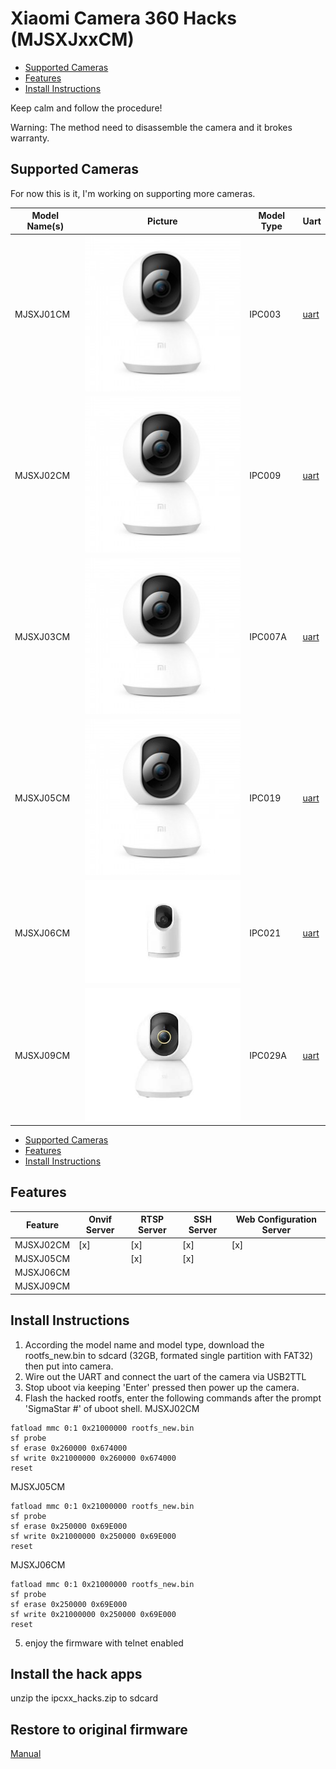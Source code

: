 # Xiaomi Camera 360 Hacks (MJSXJxxCM)

- [Supported Cameras](#supported-cameras)
- [Features](#features)
- [Install Instructions](#install-instructions)

Keep calm and follow the procedure!

Warning: The method need to disassemble the camera and it brokes warranty. 

## Supported Cameras
For now this is it, I'm working on supporting more cameras.

Model Name(s) | Picture | Model Type | Uart
--- | --- | --- | --- 
MJSXJ01CM|![MJSXJ02CM](images/MJSXJ02CM.jpg)|IPC003|[uart](mjsxj01cm_uart.jpg)
MJSXJ02CM|![MJSXJ02CM](images/MJSXJ02CM.jpg)|IPC009|[uart](mjsxj02cm_uart.jpg)
MJSXJ03CM|![MJSXJ02CM](images/MJSXJ02CM.jpg)|IPC007A|[uart](mjsxj02cm_uart.jpg)
MJSXJ05CM|![MJSXJ05CM](images/MJSXJ02CM.jpg)|IPC019|[uart](mjsxj05cm_uart.jpg)
MJSXJ06CM|![MJSXJ06CM](images/MJSXJ06CM.jpg)|IPC021|[uart](mjsxj06cm_uart.jpg)
MJSXJ09CM|![MJSXJ09CM](images/MJSXJ09CM.jpg)|IPC029A|[uart](mjsxj09cm_uart.jpg)

- [Supported Cameras](#supported-cameras)
- [Features](#features)
- [Install Instructions](#install-instructions)

## Features
Feature | Onvif Server | RTSP Server | SSH Server | Web Configuration Server
--- | --- | --- | --- | --- 
MJSXJ02CM|[x]|[x]|[x]|[x]|
MJSXJ05CM||[x]|[x]||
MJSXJ06CM|||||
MJSXJ09CM|||||


## Install Instructions
1. According the model name and model type, download the rootfs_new.bin to sdcard (32GB, formated single partition with FAT32) then put into camera.
2. Wire out the UART and connect the uart of the camera via USB2TTL
3. Stop uboot via keeping 'Enter' pressed then power up the camera.
4. Flash the hacked rootfs, enter the following commands after the prompt 'SigmaStar #' of uboot shell.
  MJSXJ02CM
```
fatload mmc 0:1 0x21000000 rootfs_new.bin
sf probe
sf erase 0x260000 0x674000
sf write 0x21000000 0x260000 0x674000
reset
```
  MJSXJ05CM
```
fatload mmc 0:1 0x21000000 rootfs_new.bin
sf probe
sf erase 0x250000 0x69E000
sf write 0x21000000 0x250000 0x69E000
reset
```
  MJSXJ06CM
```
fatload mmc 0:1 0x21000000 rootfs_new.bin
sf probe
sf erase 0x250000 0x69E000
sf write 0x21000000 0x250000 0x69E000
reset
```
5. enjoy the firmware with telnet enabled

## Install the hack apps
unzip the ipcxx_hacks.zip to sdcard


## Restore to original firmware
[Manual](https://www.imilab.com/news/221)